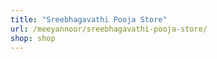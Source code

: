 ```yaml
---
title: "Sreebhagavathi Pooja Store"
url: /meeyannoor/sreebhagavathi-pooja-store/
shop: shop
---
```

